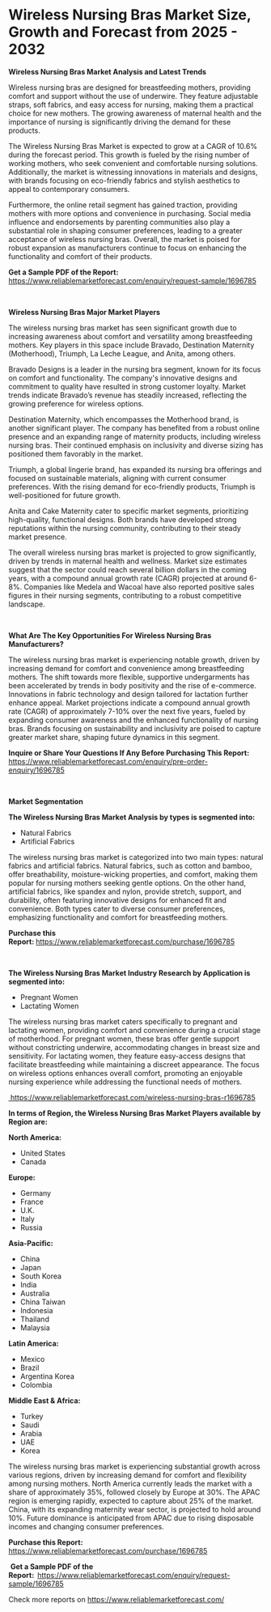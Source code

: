 <p><h1>Wireless Nursing Bras Market Size, Growth and Forecast from 2025 - 2032</h1></p><p><strong>Wireless Nursing Bras Market Analysis and Latest Trends</strong></p>
<p><p>Wireless nursing bras are designed for breastfeeding mothers, providing comfort and support without the use of underwire. They feature adjustable straps, soft fabrics, and easy access for nursing, making them a practical choice for new mothers. The growing awareness of maternal health and the importance of nursing is significantly driving the demand for these products.</p><p>The Wireless Nursing Bras Market is expected to grow at a CAGR of 10.6% during the forecast period. This growth is fueled by the rising number of working mothers, who seek convenient and comfortable nursing solutions. Additionally, the market is witnessing innovations in materials and designs, with brands focusing on eco-friendly fabrics and stylish aesthetics to appeal to contemporary consumers. </p><p>Furthermore, the online retail segment has gained traction, providing mothers with more options and convenience in purchasing. Social media influence and endorsements by parenting communities also play a substantial role in shaping consumer preferences, leading to a greater acceptance of wireless nursing bras. Overall, the market is poised for robust expansion as manufacturers continue to focus on enhancing the functionality and comfort of their products.</p></p>
<p><strong>Get a Sample PDF of the Report:&nbsp;</strong> <a href="https://www.reliablemarketforecast.com/enquiry/request-sample/1696785?utm_campaign=2533&utm_medium=2&utm_source=Github&utm_content=ia&utm_term=04042025&utm_id=wireless-nursing-bras">https://www.reliablemarketforecast.com/enquiry/request-sample/1696785</a></p>
<p>&nbsp;</p>
<p><strong>Wireless Nursing Bras Major Market Players</strong></p>
<p><p>The wireless nursing bras market has seen significant growth due to increasing awareness about comfort and versatility among breastfeeding mothers. Key players in this space include Bravado, Destination Maternity (Motherhood), Triumph, La Leche League, and Anita, among others.</p><p>Bravado Designs is a leader in the nursing bra segment, known for its focus on comfort and functionality. The company's innovative designs and commitment to quality have resulted in strong customer loyalty. Market trends indicate Bravado’s revenue has steadily increased, reflecting the growing preference for wireless options.</p><p>Destination Maternity, which encompasses the Motherhood brand, is another significant player. The company has benefited from a robust online presence and an expanding range of maternity products, including wireless nursing bras. Their continued emphasis on inclusivity and diverse sizing has positioned them favorably in the market.</p><p>Triumph, a global lingerie brand, has expanded its nursing bra offerings and focused on sustainable materials, aligning with current consumer preferences. With the rising demand for eco-friendly products, Triumph is well-positioned for future growth.</p><p>Anita and Cake Maternity cater to specific market segments, prioritizing high-quality, functional designs. Both brands have developed strong reputations within the nursing community, contributing to their steady market presence.</p><p>The overall wireless nursing bras market is projected to grow significantly, driven by trends in maternal health and wellness. Market size estimates suggest that the sector could reach several billion dollars in the coming years, with a compound annual growth rate (CAGR) projected at around 6-8%. Companies like Medela and Wacoal have also reported positive sales figures in their nursing segments, contributing to a robust competitive landscape.</p></p>
<p>&nbsp;</p>
<p><strong>What Are The Key Opportunities For Wireless Nursing Bras Manufacturers?</strong></p>
<p><p>The wireless nursing bras market is experiencing notable growth, driven by increasing demand for comfort and convenience among breastfeeding mothers. The shift towards more flexible, supportive undergarments has been accelerated by trends in body positivity and the rise of e-commerce. Innovations in fabric technology and design tailored for lactation further enhance appeal. Market projections indicate a compound annual growth rate (CAGR) of approximately 7-10% over the next five years, fueled by expanding consumer awareness and the enhanced functionality of nursing bras. Brands focusing on sustainability and inclusivity are poised to capture greater market share, shaping future dynamics in this segment.</p></p>
<p><strong>Inquire or Share Your Questions If Any Before Purchasing This Report:</strong> <a href="https://www.reliablemarketforecast.com/enquiry/pre-order-enquiry/1696785?utm_campaign=2533&utm_medium=2&utm_source=Github&utm_content=ia&utm_term=04042025&utm_id=wireless-nursing-bras">https://www.reliablemarketforecast.com/enquiry/pre-order-enquiry/1696785</a></p>
<p>&nbsp;</p>
<p><strong>Market Segmentation</strong></p>
<p><strong>The Wireless Nursing Bras Market Analysis by types is segmented into:</strong></p>
<p><ul><li>Natural Fabrics</li><li>Artificial Fabrics</li></ul></p>
<p><p>The wireless nursing bras market is categorized into two main types: natural fabrics and artificial fabrics. Natural fabrics, such as cotton and bamboo, offer breathability, moisture-wicking properties, and comfort, making them popular for nursing mothers seeking gentle options. On the other hand, artificial fabrics, like spandex and nylon, provide stretch, support, and durability, often featuring innovative designs for enhanced fit and convenience. Both types cater to diverse consumer preferences, emphasizing functionality and comfort for breastfeeding mothers.</p></p>
<p><strong>Purchase this Report:&nbsp;</strong><a href="https://www.reliablemarketforecast.com/purchase/1696785?utm_campaign=2533&utm_medium=2&utm_source=Github&utm_content=ia&utm_term=04042025&utm_id=wireless-nursing-bras">https://www.reliablemarketforecast.com/purchase/1696785</a></p>
<p>&nbsp;</p>
<p><strong>The Wireless Nursing Bras Market Industry Research by Application is segmented into:</strong></p>
<p><ul><li>Pregnant Women</li><li>Lactating Women</li></ul></p>
<p><p>The wireless nursing bras market caters specifically to pregnant and lactating women, providing comfort and convenience during a crucial stage of motherhood. For pregnant women, these bras offer gentle support without constricting underwire, accommodating changes in breast size and sensitivity. For lactating women, they feature easy-access designs that facilitate breastfeeding while maintaining a discreet appearance. The focus on wireless options enhances overall comfort, promoting an enjoyable nursing experience while addressing the functional needs of mothers.</p></p>
<p><a href="https://www.reliablemarketforecast.com/wireless-nursing-bras-r1696785?utm_campaign=2533&utm_medium=2&utm_source=Github&utm_content=ia&utm_term=04042025&utm_id=wireless-nursing-bras">&nbsp;https://www.reliablemarketforecast.com/wireless-nursing-bras-r1696785</a></p>
<p><strong>In terms of Region, the Wireless Nursing Bras Market Players available by Region are:</strong></p>
<p>
    <p> <strong> North America: </strong>
        <ul>
            <li>United States</li>
            <li>Canada</li>
        </ul>
        </p> 
    <p> <strong> Europe: </strong>
        <ul>
            <li>Germany</li>
            <li>France</li>
            <li>U.K.</li>
            <li>Italy</li>
            <li>Russia</li>
        </ul>
        </p> 
    <p> <strong> Asia-Pacific: </strong>
        <ul>
            <li>China</li>
            <li>Japan</li>
            <li>South Korea</li>
            <li>India</li>
            <li>Australia</li>
            <li>China Taiwan</li>
            <li>Indonesia</li>
            <li>Thailand</li>
            <li>Malaysia</li>
        </ul>
        </p> 
    <p> <strong> Latin America: </strong>
        <ul>
            <li>Mexico</li>
            <li>Brazil</li>
            <li>Argentina Korea</li>
            <li>Colombia</li>
        </ul>
        </p> 
    <p> <strong> Middle East & Africa: </strong>
        <ul>
            <li>Turkey</li>
            <li>Saudi</li>
            <li>Arabia</li>
            <li>UAE</li>
            <li>Korea</li>
        </ul>
    </p>
    </p>
<p><p>The wireless nursing bras market is experiencing substantial growth across various regions, driven by increasing demand for comfort and flexibility among nursing mothers. North America currently leads the market with a share of approximately 35%, followed closely by Europe at 30%. The APAC region is emerging rapidly, expected to capture about 25% of the market. China, with its expanding maternity wear sector, is projected to hold around 10%. Future dominance is anticipated from APAC due to rising disposable incomes and changing consumer preferences.</p></p>
<p><strong>Purchase this Report: </strong><a href="https://www.reliablemarketforecast.com/purchase/1696785?utm_campaign=2533&utm_medium=2&utm_source=Github&utm_content=ia&utm_term=04042025&utm_id=wireless-nursing-bras">https://www.reliablemarketforecast.com/purchase/1696785</a></p>
<p>&nbsp;<strong>Get a Sample PDF of the Report:&nbsp;&nbsp;</strong><a href="https://www.reliablemarketforecast.com/enquiry/request-sample/1696785?utm_campaign=2533&utm_medium=2&utm_source=Github&utm_content=ia&utm_term=04042025&utm_id=wireless-nursing-bras">https://www.reliablemarketforecast.com/enquiry/request-sample/1696785</a></p>
<p><strong></strong></p>
<p>Check more reports on <a href="https://www.reliablemarketforecast.com/?utm_campaign=2533&utm_medium=2&utm_source=Github&utm_content=ia&utm_term=04042025&utm_id=wireless-nursing-bras">https://www.reliablemarketforecast.com/</a></p>